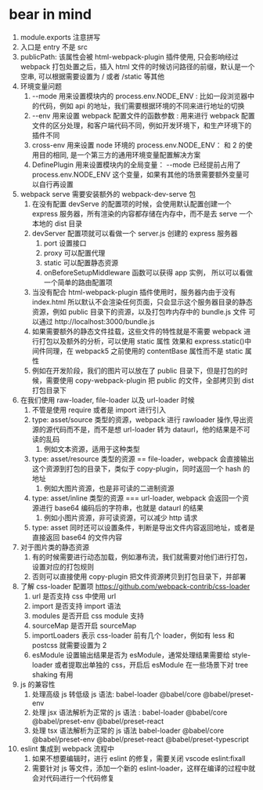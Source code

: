 # bear in mind

1. module.exports 注意拼写
2. 入口是 entry 不是 src
3. publicPath: 该属性会被 html-webpack-plugin 插件使用, 只会影响经过 webpack 打包处置之后，插入 html 文件的时候访问路径的前缀，默认是一个空串, 可以根据需要设置为 / 或者 /static 等其他
4. 环境变量问题
   1. --mode 用来设置模块内的 process.env.NODE_ENV : 比如一段浏览器中的代码，例如 api 的地址，我们需要根据环境的不同来进行地址的切换
   2. --env 用来设置 webpack 配置文件的函数参数 : 用来进行 webpack 配置文件的区分处理，和客户端代码不同，例如开发环境下，和生产环境下的插件不同
   3. cross-env 用来设置 node 环境的 process.env.NODE_ENV： 和 2 的使用目的相同, 是一个第三方的通用环境变量配置解决方案
   4. DefinePlugin 用来设置模块内的全局变量： --mode 已经提前占用了 process.env.NODE_ENV 这个变量，如果有其他的场景需要额外变量可以自行再设置
5. webpack serve 需要安装额外的 webpack-dev-serve 包
   1. 在没有配置 devServe 的配置项的时候，会使用默认配置创建一个 express 服务器，所有渲染的内容都存储在内存中，而不是去 serve 一个本地的 dist 目录
   2. devServer 配置项就可以看做一个 server.js 创建的 express 服务器
      1. port 设置接口
      2. proxy 可以配置代理
      3. static 可以配置静态资源
      4. onBeforeSetupMiddleware 函数可以获得 app 实例， 所以可以看做一个简单的路由配置项
   3. 当没有配合 html-webpack-plugin 插件使用时，服务器内由于没有 index.html 所以默认不会渲染任何页面，只会显示这个服务器目录的静态资源，例如 public 目录下的资源，以及打包咋内存中的 bundle.js 文件 可以通过 http://localhost:3000/bundle.js
   4. 如果需要额外的静态文件挂载，这些文件的特性就是不需要 webpack 进行打包以及额外的分析，可以使用 static 属性 效果和 express.static()中间件同理，在 webpack5 之前使用的 contentBase 属性而不是 static 属性
   5. 例如在开发阶段，我们的图片可以放在了 public 目录下，但是打包的时候，需要使用 copy-webpack-plugin 把 public 的文件，全部拷贝到 dist 打包目录下
6. 在我们使用 raw-loader, file-loader 以及 url-loader 时候
   1. 不管是使用 require 或者是 import 进行引入
   2. type: asset/source 类型的资源，webpack 进行 rawloader 操作,导出资源的源代码而不是，而不是想 url-loader 转为 dataurl，他的结果是不可读的乱码
      1. 例如文本资源，适用于这种类型
   3. type: asset/resource 类型的资源 == file-loader，webpack 会直接输出这个资源到打包的目录下，类似于 copy-plugin，同时返回一个 hash 的地址
      1. 例如大图片资源，也是非可读的二进制资源
   4. type: asset/inline 类型的资源 === url-loader, webpack 会返回一个资源进行 base64 编码后的字符串，也就是 dataurl 的结果
      1. 例如小图片资源，非可读资源，可以减少 http 请求
   5. type: asset 同时还可以设置条件，判断是导出文件内容返回地址，或者是直接返回 base64 的文件内容
7. 对于图片类的静态资源
   1. 有的时候需要进行动态加载，例如瀑布流，我们就需要对他们进行打包，设置对应的打包规则
   2. 否则可以直接使用 copy-plugin 把文件资源拷贝到打包目录下，并部署
8. 了解 css-loader 配置项 https://github.com/webpack-contrib/css-loader
   1. url 是否支持 css 中使用 url
   2. import 是否支持 import 语法
   3. modules 是否开启 css module 支持
   4. sourceMap 是否开启 sourceMap
   5. importLoaders 表示 css-loader 前有几个 loader，例如有 less 和 postcss 就需要设置为 2
   6. esModule 设置输出结果是否为 esModule，通常处理结果需要给 style-loader 或者提取出单独的 css，开启后 esModule 在一些场景下对 tree shaking 有用
9. js 的兼容性
   1. 处理高级 js 转低级 js 语法: babel-loader @babel/core @babel/preset-env
   2. 处理 jsx 语法解析为正常的 js 语法 : babel-loader @babel/core @babel/preset-env @babel/preset-react
   3. 处理 tsx 语法解析为正常的 js 语法 babel-loader @babel/core @babel/preset-env @babel/preset-react @babel/preset-typescript
10. eslint 集成到 webpack 流程中
    1. 如果不想要编辑时，进行 eslint 的修复，需要关闭 vscode eslint:fixall
    2. 需要针对 js 等文件，添加一个新的 eslint-loader，这样在编译的过程中就会对代码进行一个代码修复
